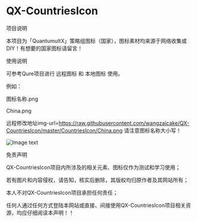 # QX-CountriesIcon
项目说明

本项目为「QuantumultX」策略组图标（国家），图标素材均来源于网络收集或DIY！有想要的国家图标请留言！

使用说明

可参考Qure项目进行 远程图标 和 本地图标 使用。

例如：

图标名称.png

China.png

远程修改地址img-url=https://raw.githubusercontent.com/wangzaicake/QX-CountriesIcon/master/CountriesIcon/China.png 请注意图标名称大小写！

![Image text](https://s3.ax1x.com/2021/01/18/sy5szD.png)

免责声明

QX-CountriesIcon项目内所涉及的相关元素、图标仅作为测试和学习使用；

若有图片和内容侵权，请告知，核实后删除，其版权均归原作者及其网站所有；

本人不对QX-CountriesIcon项目承担任何责任；

任何人通过任何方式登陆本网站或直接、间接使用QX-CountriesIcon项目相关资源，均应仔细阅读本声明！！
